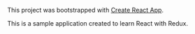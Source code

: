 This project was bootstrapped with [Create React App](https://github.com/facebookincubator/create-react-app).

This is a sample application created to learn React with Redux. 
